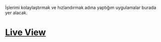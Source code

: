 İşlerimi kolaylaştırmak ve hızlandırmak adına yaptığım uygulamalar burada yer alacak.

# [Live View](https://huseyin28.github.io/)